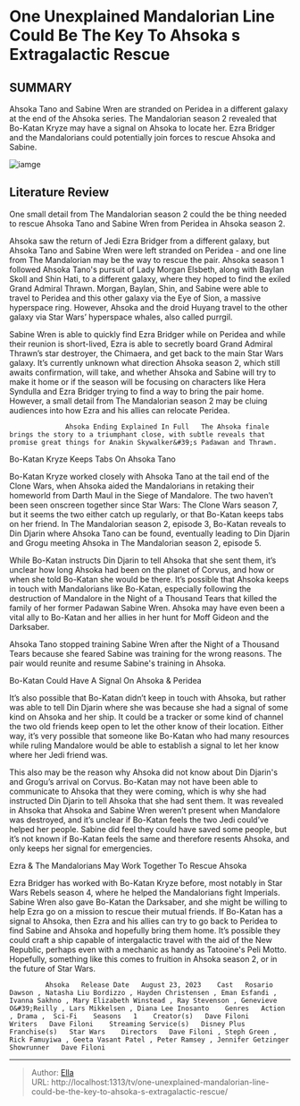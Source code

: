 # One Unexplained Mandalorian Line Could Be The Key To Ahsoka s Extragalactic Rescue


## SUMMARY 



  Ahsoka Tano and Sabine Wren are stranded on Peridea in a different galaxy at the end of the Ahsoka series.   The Mandalorian season 2 revealed that Bo-Katan Kryze may have a signal on Ahsoka to locate her.   Ezra Bridger and the Mandalorians could potentially join forces to rescue Ahsoka and Sabine.  

![iamge](https://static1.srcdn.com/wordpress/wp-content/uploads/2024/01/jpeg-image-4664-9971-58-0.jpeg)

## Literature Review
One small detail from The Mandalorian season 2 could the be thing needed to rescue Ahsoka Tano and Sabine Wren from Peridea in Ahsoka season 2.




Ahsoka saw the return of Jedi Ezra Bridger from a different galaxy, but Ahsoka Tano and Sabine Wren were left stranded on Peridea - and one line from The Mandalorian may be the way to rescue the pair. Ahsoka season 1 followed Ahsoka Tano&#39;s pursuit of Lady Morgan Elsbeth, along with Baylan Skoll and Shin Hati, to a different galaxy, where they hoped to find the exiled Grand Admiral Thrawn. Morgan, Baylan, Shin, and Sabine were able to travel to Peridea and this other galaxy via the Eye of Sion, a massive hyperspace ring. However, Ahsoka and the droid Huyang travel to the other galaxy via Star Wars’ hyperspace whales, also called purrgil.




Sabine Wren is able to quickly find Ezra Bridger while on Peridea and while their reunion is short-lived, Ezra is able to secretly board Grand Admiral Thrawn’s star destroyer, the Chimaera, and get back to the main Star Wars galaxy. It’s currently unknown what direction Ahsoka season 2, which still awaits confirmation, will take, and whether Ahsoka and Sabine will try to make it home or if the season will be focusing on characters like Hera Syndulla and Ezra Bridger trying to find a way to bring the pair home. However, a small detail from The Mandalorian season 2 may be cluing audiences into how Ezra and his allies can relocate Peridea.

                  Ahsoka Ending Explained In Full   The Ahsoka finale brings the story to a triumphant close, with subtle reveals that promise great things for Anakin Skywalker&#39;s Padawan and Thrawn.    


 Bo-Katan Kryze Keeps Tabs On Ahsoka Tano 
         




Bo-Katan Kryze worked closely with Ahsoka Tano at the tail end of the Clone Wars, when Ahsoka aided the Mandalorians in retaking their homeworld from Darth Maul in the Siege of Mandalore. The two haven’t been seen onscreen together since Star Wars: The Clone Wars season 7, but it seems the two either catch up regularly, or that Bo-Katan keeps tabs on her friend. In The Mandalorian season 2, episode 3, Bo-Katan reveals to Din Djarin where Ahsoka Tano can be found, eventually leading to Din Djarin and Grogu meeting Ahsoka in The Mandalorian season 2, episode 5.

While Bo-Katan instructs Din Djarin to tell Ahsoka that she sent them, it’s unclear how long Ahsoka had been on the planet of Corvus, and how or when she told Bo-Katan she would be there. It’s possible that Ahsoka keeps in touch with Mandalorians like Bo-Katan, especially following the destruction of Mandalore in the Night of a Thousand Tears that killed the family of her former Padawan Sabine Wren. Ahsoka may have even been a vital ally to Bo-Katan and her allies in her hunt for Moff Gideon and the Darksaber.






Ahsoka Tano stopped training Sabine Wren after the Night of a Thousand Tears because she feared Sabine was training for the wrong reasons. The pair would reunite and resume Sabine&#39;s training in Ahsoka.






 Bo-Katan Could Have A Signal On Ahsoka &amp; Peridea 
          

It’s also possible that Bo-Katan didn’t keep in touch with Ahsoka, but rather was able to tell Din Djarin where she was because she had a signal of some kind on Ahsoka and her ship. It could be a tracker or some kind of channel the two old friends keep open to let the other know of their location. Either way, it’s very possible that someone like Bo-Katan who had many resources while ruling Mandalore would be able to establish a signal to let her know where her Jedi friend was.

This also may be the reason why Ahsoka did not know about Din Djarin&#39;s and Grogu’s arrival on Corvus. Bo-Katan may not have been able to communicate to Ahsoka that they were coming, which is why she had instructed Din Djarin to tell Ahsoka that she had sent them. It was revealed in Ahsoka that Ahsoka and Sabine Wren weren’t present when Mandalore was destroyed, and it’s unclear if Bo-Katan feels the two Jedi could’ve helped her people. Sabine did feel they could have saved some people, but it’s not known if Bo-Katan feels the same and therefore resents Ahsoka, and only keeps her signal for emergencies.






 Ezra &amp; The Mandalorians May Work Together To Rescue Ahsoka 
          

Ezra Bridger has worked with Bo-Katan Kryze before, most notably in Star Wars Rebels season 4, where he helped the Mandalorians fight Imperials. Sabine Wren also gave Bo-Katan the Darksaber, and she might be willing to help Ezra go on a mission to rescue their mutual friends. If Bo-Katan has a signal to Ahsoka, then Ezra and his allies can try to go back to Peridea to find Sabine and Ahsoka and hopefully bring them home. It’s possible they could craft a ship capable of intergalactic travel with the aid of the New Republic, perhaps even with a mechanic as handy as Tatooine&#39;s Peli Motto. Hopefully, something like this comes to fruition in Ahsoka season 2, or in the future of Star Wars.

             Ahsoka   Release Date   August 23, 2023    Cast   Rosario Dawson , Natasha Liu Bordizzo , Hayden Christensen , Eman Esfandi , Ivanna Sakhno , Mary Elizabeth Winstead , Ray Stevenson , Genevieve O&#39;Reilly , Lars Mikkelsen , Diana Lee Inosanto    Genres   Action , Drama ,  Sci-Fi    Seasons   1    Creator(s)   Dave Filoni    Writers   Dave Filoni    Streaming Service(s)   Disney Plus    Franchise(s)   Star Wars    Directors   Dave Filoni , Steph Green , Rick Famuyiwa , Geeta Vasant Patel , Peter Ramsey , Jennifer Getzinger    Showrunner   Dave Filoni       





---

> Author: [Ella](https://instagram.hk.cn/)  
> URL: http://localhost:1313/tv/one-unexplained-mandalorian-line-could-be-the-key-to-ahsoka-s-extragalactic-rescue/  

